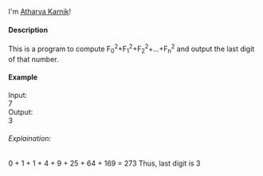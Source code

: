 I'm [Atharva Karnik](https://github.com/atharvakarnik)!

#### Description
This is a program to compute F<sub>0</sub><sup>2</sup>+F<sub>1</sub><sup>2</sup>+F<sub>2</sub><sup>2</sup>+...+F<sub>n</sub><sup>2</sup> and output the last digit of that number.

#### Example
Input:<br>
 7<br>
Output:<br>
 3<br>

###### Explaination:
0 + 1 + 1 + 4 + 9 + 25 + 64 + 169 = 273
Thus, last digit is 3

